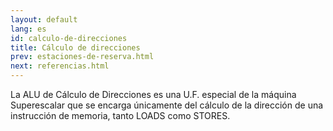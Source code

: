 ```yaml
---
layout: default
lang: es
id: calculo-de-direcciones
title: Cálculo de direcciones
prev: estaciones-de-reserva.html
next: referencias.html
---
```


La ALU de Cálculo de Direcciones es una U.F. especial de la máquina Superescalar que se encarga únicamente del cálculo de la dirección de una instrucción de memoria, tanto LOADS como STORES.

